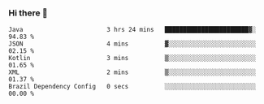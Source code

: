 ### Hi there 👋

<!--START_SECTION:waka-->

```text
Java                       3 hrs 24 mins   ███████████████████████▓░   94.83 %
JSON                       4 mins          ▓░░░░░░░░░░░░░░░░░░░░░░░░   02.15 %
Kotlin                     3 mins          ▒░░░░░░░░░░░░░░░░░░░░░░░░   01.65 %
XML                        2 mins          ▒░░░░░░░░░░░░░░░░░░░░░░░░   01.37 %
Brazil Dependency Config   0 secs          ░░░░░░░░░░░░░░░░░░░░░░░░░   00.00 %
```

<!--END_SECTION:waka-->

<!--
**jerry-shao/jerry-shao** is a ✨ _special_ ✨ repository because its `README.md` (this file) appears on your GitHub profile.

Here are some ideas to get you started:

- 🔭 I’m currently working on ...
- 🌱 I’m currently learning ...
- 👯 I’m looking to collaborate on ...
- 🤔 I’m looking for help with ...
- 💬 Ask me about ...
- 📫 How to reach me: ...
- 😄 Pronouns: ...
- ⚡ Fun fact: ...
-->
